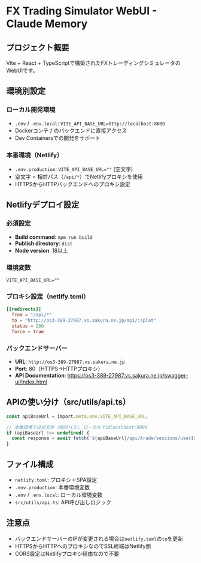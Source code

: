 # FX Trading Simulator WebUI - Claude Memory

## プロジェクト概要
Vite + React + TypeScriptで構築されたFXトレーディングシミュレータのWebUIです。

## 環境別設定

### ローカル開発環境
- `.env` / `.env.local`: `VITE_API_BASE_URL=http://localhost:8080`
- Dockerコンテナのバックエンドに直接アクセス
- Dev Containersでの開発をサポート

### 本番環境（Netlify）
- `.env.production`: `VITE_API_BASE_URL=""` (空文字)
- 空文字 = 相対パス（`/api/*`）でNetlifyプロキシを使用
- HTTPSからHTTPバックエンドへのプロキシ設定

## Netlifyデプロイ設定

### 必須設定
- **Build command**: `npm run build`
- **Publish directory**: `dist`
- **Node version**: 18以上

### 環境変数
```
VITE_API_BASE_URL=""
```

### プロキシ設定（netlify.toml）
```toml
[[redirects]]
  from = "/api/*"
  to = "http://os3-389-27987.vs.sakura.ne.jp/api/:splat"
  status = 200
  force = true
```

### バックエンドサーバー
- **URL**: `http://os3-389-27987.vs.sakura.ne.jp`
- **Port**: 80（HTTPS→HTTPプロキシ）
- **API Documentation**: https://os3-389-27987.vs.sakura.ne.jp/swagger-ui/index.html

## APIの使い分け（src/utils/api.ts）
```typescript
const apiBaseUrl = import.meta.env.VITE_API_BASE_URL;

// 本番環境では空文字（相対パス）、ローカルではlocalhost:8080
if (apiBaseUrl !== undefined) {
  const response = await fetch(`${apiBaseUrl}/api/trade/sessions/userId/${userId}`);
}
```

## ファイル構成
- `netlify.toml`: プロキシ＋SPA設定
- `.env.production`: 本番環境変数
- `.env` / `.env.local`: ローカル環境変数
- `src/utils/api.ts`: API呼び出しロジック

## 注意点
- バックエンドサーバーのIPが変更される場合は`netlify.toml`の`to`を更新
- HTTPSからHTTPへのプロキシなのでSSL終端はNetlify側
- CORS設定はNetlifyプロキシ経由なので不要